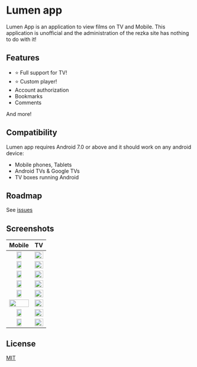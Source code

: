# Lumen app

Lumen App is an application to view films on TV and Mobile. This application is unofficial and the administration of the rezka site has nothing to do with it!

## Features

- ⭐️ Full support for TV!
- ⭐️ Custom player!
- Account authorization
- Bookmarks
- Comments

And more!

##  Compatibility
Lumen app requires Android 7.0 or above and it should work on any android device:

- Mobile phones, Tablets
- Android TVs & Google TVs
- TV boxes running Android

## Roadmap

See [issues](https://github.com/falcofemoralis/lumen/issues)

## Screenshots

|Mobile|TV|
|:-------------------------:|:-------------------------:|
|<img src="https://github.com/user-attachments/assets/e99f5a93-3fe3-4d51-9b15-49f0c625cecd" width="50%" />|<img src="https://github.com/user-attachments/assets/e9117a97-721c-422b-82b1-093f259293fa" width="100%" />
|<img src="https://github.com/user-attachments/assets/f737a836-be53-4d36-aaf4-26c6edef673e" width="50%" />|<img src="https://github.com/user-attachments/assets/9cb63dfc-7044-4cd2-88c3-e79f48f12284" width="100%" />
|<img src="https://github.com/user-attachments/assets/b49a745a-2b61-4c8d-94da-387367df3898" width="50%" />|<img src="https://github.com/user-attachments/assets/b1f0592a-1627-4439-8cc3-def3cada7899" width="100%" />
|<img src="https://github.com/user-attachments/assets/2b3e6493-0395-4ff9-be74-049f292f143a" width="50%" />|<img src="https://github.com/user-attachments/assets/97932653-79dd-47a2-97ed-9d10062dfe00" width="100%" />
|<img src="https://github.com/user-attachments/assets/56ea1cd0-8f21-47e3-95cf-7393eaf57a29" width="50%" />|<img src="https://github.com/user-attachments/assets/39a3d944-bd4a-4eac-b5fc-708eb99a82fd" width="100%" />
|<img src="https://github.com/user-attachments/assets/4f977658-e83f-42ed-998c-7bcaf5080b2e" width="100%" />|<img src="https://github.com/user-attachments/assets/1e98f61a-e92a-42d9-8db8-c6711f2ec81f" width="100%" />
|<img src="https://github.com/user-attachments/assets/a2eb768d-5334-4b4c-a974-f7f1635f02c3" width="50%" />|<img src="https://github.com/user-attachments/assets/5614e08b-44aa-4556-945a-48cb546f1aad" width="100%" />
|<img src="https://github.com/user-attachments/assets/2d983924-46f2-4e83-b5b2-21287d9e6974" width="50%" />|<img src="https://github.com/user-attachments/assets/09e73302-234b-4cd4-8667-5ede18e54b4d" width="100%" />

## License

[MIT](./LICENSE)
